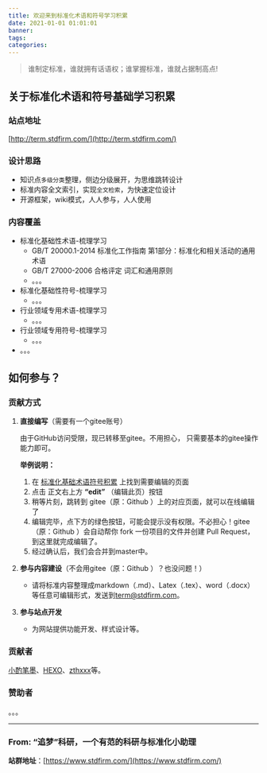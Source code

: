 ```yaml
---
title: 欢迎来到标准化术语和符号学习积累
date: 2021-01-01 01:01:01
banner:
tags:
categories:
---
```


>谁制定标准，谁就拥有话语权；谁掌握标准，谁就占据制高点!

##  关于标准化术语和符号基础学习积累

### 站点地址

[http://term.stdfirm.com/](http://term.stdfirm.com/) 

### 设计思路

- 知识点`多级分类`整理，侧边分级展开，为思维跳转设计
- 标准内容全文索引，实现`全文检索`，为快速定位设计
- 开源框架，wiki模式，人人参与，人人使用

###  内容覆盖

- 标准化基础性术语-梳理学习
  - GB/T 20000.1-2014 标准化工作指南 第1部分：标准化和相关活动的通用术语
  - GB/T 27000-2006  合格评定 词汇和通用原则
  - 。。。
- 标准化基础性符号-梳理学习
  - 。。。
- 行业领域专用术语-梳理学习
  - 。。。
- 行业领域专用符号-梳理学习
  - 。。。
- 。。。


## 如何参与？

### 贡献方式

1. **直接编写**（需要有一个gitee账号）
   
   由于GitHub访问受限，现已转移至gitee。不用担心， 只需要基本的gitee操作能力即可。
   
   **举例说明：**
   
   1. 在 [标准化基础术语符号积累](http://term.stdfirm.com/) 上找到需要编辑的页面
   2. 点击 正文右上方 **“edit”** （编辑此页）按钮
   3. 稍等片刻，跳转到 gitee（原：Github ）上的对应页面，就可以在线编辑了
   4. 编辑完毕，点下方的绿色按钮，可能会提示没有权限。不必担心！gitee（原：Github ）会自动帮你 fork 一份项目的文件并创建 Pull Request，到这里就完成编辑了。
   5. 经过确认后，我们会合并到master中。
   
2. **参与内容建设**（不会用gitee（原：Github ）？也没问题！）

   - 请将标准内容整理成markdown（.md）、Latex（.tex）、word（.docx）等任意可编辑形式，发送到[term@stdfirm.com](mailto:term@stdfirm.com)。

3. **参与站点开发**

   - 为网站提供功能开发、样式设计等。

### 贡献者

[小酌笔墨](http://www.blog.stdfirm.com/)、[HEXO](https://hexo.io/about/)、[zthxxx](https://github.com/zthxxx/hexo-theme-Wikitten)等。

### 赞助者
。。。



---

### From: “追梦”科研，一个有范的科研与标准化小助理

**站群地址**：[https://www.stdfirm.com/](https://www.stdfirm.com/)